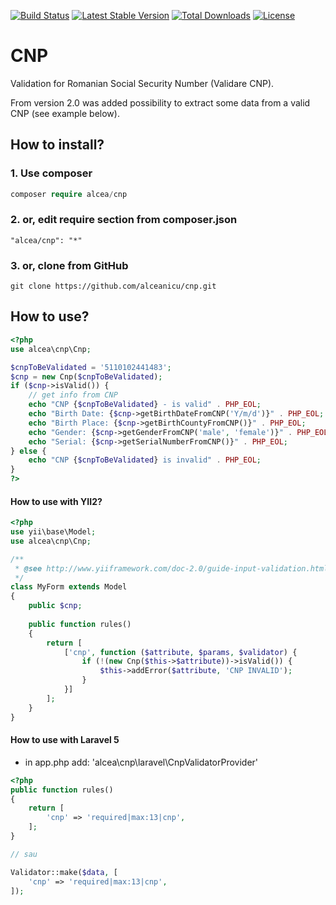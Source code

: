 [![Build Status](https://travis-ci.org/alceanicu/cnp.svg?branch=master)](https://travis-ci.org/alceanicu/cnp) [![Latest Stable Version](https://poser.pugx.org/alcea/cnp/v/stable.svg)](https://packagist.org/packages/alcea/cnp) [![Total Downloads](https://poser.pugx.org/alcea/cnp/downloads.svg)](https://packagist.org/packages/alcea/cnp) [![License](https://poser.pugx.org/alcea/cnp/license.svg)](https://packagist.org/packages/alcea/cnp)

# CNP
Validation for Romanian Social Security Number (Validare CNP).

From version 2.0 was added possibility to extract some data from a valid CNP (see example below).

## How to install?

### 1. Use composer
```php
composer require alcea/cnp
```

### 2. or, edit require section from composer.json
```
"alcea/cnp": "*"
```

### 3. or, clone from GitHub
```
git clone https://github.com/alceanicu/cnp.git
```

## How to use?

```php
<?php
use alcea\cnp\Cnp;

$cnpToBeValidated = '5110102441483';
$cnp = new Cnp($cnpToBeValidated);
if ($cnp->isValid()) {
    // get info from CNP
    echo "CNP {$cnpToBeValidated} - is valid" . PHP_EOL;
    echo "Birth Date: {$cnp->getBirthDateFromCNP('Y/m/d')}" . PHP_EOL;
    echo "Birth Place: {$cnp->getBirthCountyFromCNP()}" . PHP_EOL;
    echo "Gender: {$cnp->getGenderFromCNP('male', 'female')}" . PHP_EOL;
    echo "Serial: {$cnp->getSerialNumberFromCNP()}" . PHP_EOL;
} else {
    echo "CNP {$cnpToBeValidated} is invalid" . PHP_EOL;
}
?>
```
#### How to use with YII2?

```php
<?php
use yii\base\Model;
use alcea\cnp\Cnp;

/**
 * @see http://www.yiiframework.com/doc-2.0/guide-input-validation.html#creating-validators
 */
class MyForm extends Model
{
    public $cnp;
    
    public function rules()
    {
        return [
            ['cnp', function ($attribute, $params, $validator) {
                if (!(new Cnp($this->$attribute))->isValid()) {
                    $this->addError($attribute, 'CNP INVALID');
                }
            }]
        ];
    }
}
```

#### How to use with Laravel 5

- in app.php add: 'alcea\cnp\laravel\CnpValidatorProvider'

```php
<?php
public function rules()
{
    return [
        'cnp' => 'required|max:13|cnp',
    ];
}

// sau 

Validator::make($data, [
    'cnp' => 'required|max:13|cnp',
]);
```
